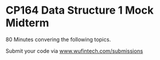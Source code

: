 # CP164 Data Structure 1 Mock Midterm
80 Minutes convering the following topics.

Submit your code via www.wufintech.com/submissions